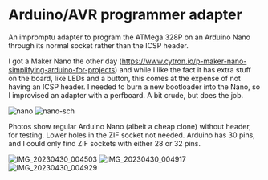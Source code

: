 # Arduino/AVR programmer adapter
An impromptu adapter to program the ATMega 328P on an Arduino Nano through its normal socket rather than the ICSP header.

I got a Maker Nano the other day (https://www.cytron.io/p-maker-nano-simplifying-arduino-for-projects) and while I like the fact it has extra stuff on the board, like LEDs and a button, this comes at the expense of not having an ICSP header. I needed to burn a new bootloader into the Nano, so I improvised an adapter with a perfboard. A bit crude, but does the job.

![nano](https://github.com/avlunen/avr_programmer_adapter/assets/11347973/ee464485-9bf4-480b-addf-e83fa3609ce2)
![nano-sch](https://github.com/avlunen/avr_programmer_adapter/assets/11347973/0b794087-a986-4da0-a198-335f76ea4eaa)

Photos show regular Arduino Nano (albeit a cheap clone) without header, for testing. Lower holes in the ZIF socket not needed. Arduino has 30 pins, and I could only find ZIF sockets with either 28 or 32 pins.

![IMG_20230430_004503](https://github.com/avlunen/avr_programmer_adapter/assets/11347973/57a349b3-73d6-48d7-978e-2f768dae7c58)
![IMG_20230430_004917](https://github.com/avlunen/avr_programmer_adapter/assets/11347973/08743f16-c672-447e-a9d6-18a19d3372ac)
![IMG_20230430_004929](https://github.com/avlunen/avr_programmer_adapter/assets/11347973/893a1b4c-1b97-4cf8-a2be-31b324b7f291)
